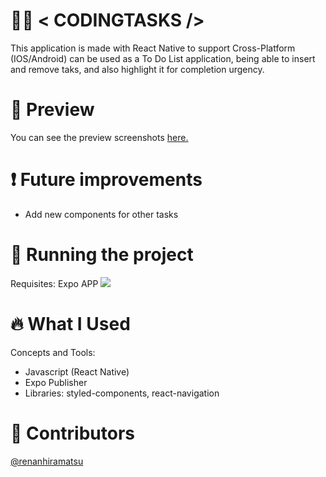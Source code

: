 # 👨‍💻 < CODINGTASKS />
This application is made with React Native to support Cross-Platform (IOS/Android)
<CodingTasks/> can be used as a To Do List application, being able to insert and remove taks, and also highlight it for completion urgency.

# 📱 Preview
You can see the preview screenshots [here.](https://www.renanhiramatsu.com/#3)

# ❗ Future improvements
- Add new components for other tasks

# 🔧 Running the project
Requisites: Expo APP
![](https://i.imgur.com/tTbf6om.png)
# 🔥 What I Used
Concepts and Tools:
- Javascript (React Native)
- Expo Publisher
- Libraries: styled-components, react-navigation



# 👨 Contributors
[@renanhiramatsu](https://www.linkedin.com/in/renan-hiramatsu-83583216a/)
